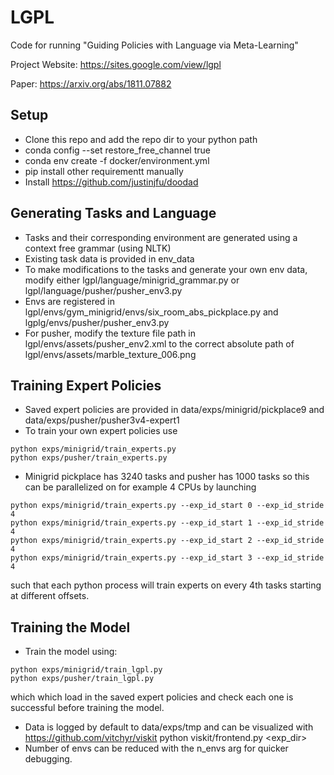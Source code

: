 # LGPL
Code for running "Guiding Policies with Language via Meta-Learning"

Project Website: https://sites.google.com/view/lgpl

Paper: https://arxiv.org/abs/1811.07882

## Setup
- Clone this repo and add the repo dir to your python path
- conda config --set restore_free_channel true
- conda env create -f docker/environment.yml
- pip install other requirementt manually
- Install https://github.com/justinjfu/doodad

## Generating Tasks and Language
- Tasks and their corresponding environment are generated using a context free grammar (using NLTK)
- Existing task data is provided in env_data
- To make modifications to the tasks and generate your own env data, modify either lgpl/language/minigrid_grammar.py or lgpl/language/pusher/pusher_env3.py
- Envs are registered in lgpl/envs/gym_minigrid/envs/six_room_abs_pickplace.py and lgplg/envs/pusher/pusher_env3.py
- For pusher, modify the texture file path in lgpl/envs/assets/pusher_env2.xml to the correct absolute path of lgpl/envs/assets/marble_texture_006.png

## Training Expert Policies
- Saved expert policies are provided in data/exps/minigrid/pickplace9 and data/exps/pusher/pusher3v4-expert1
- To train your own expert policies use 
```
python exps/minigrid/train_experts.py
python exps/pusher/train_experts.py
```  

- Minigrid pickplace has 3240 tasks and pusher has 1000 tasks so this can be parallelized on for example 4 CPUs by launching
```
python exps/minigrid/train_experts.py --exp_id_start 0 --exp_id_stride 4
python exps/minigrid/train_experts.py --exp_id_start 1 --exp_id_stride 4
python exps/minigrid/train_experts.py --exp_id_start 2 --exp_id_stride 4
python exps/minigrid/train_experts.py --exp_id_start 3 --exp_id_stride 4
```
such that each python process will train experts on every 4th tasks starting at different offsets.


## Training the Model
- Train the model using:
```
python exps/minigrid/train_lgpl.py 
python exps/pusher/train_lgpl.py
```
which which load in the saved expert policies and check each one is successful before training the model.

- Data is logged by default to data/exps/tmp and can be visualized with https://github.com/vitchyr/viskit
python viskit/frontend.py <exp_dir>
- Number of envs can be reduced with the n_envs arg for quicker debugging.